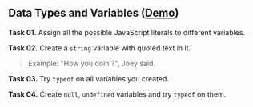 ## Data Types and Variables ([Demo](https://cdn.rawgit.com/Termininja/TelerikAcademy/8ce035c8/JS/01.%20Data%20Types%20and%20Variables/index.html))

**Task 01.** Assign all the possible JavaScript literals to different variables.

**Task 02.** Create a `string` variable with quoted text in it.
>Example: "How you doin'?", Joey said.

**Task 03.** Try `typeof` on all variables you created.

**Task 04.** Create `null`, `undefined` variables and try `typeof` on them.